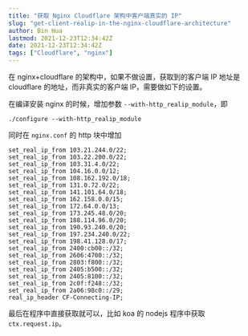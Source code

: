 ```yaml
---
title: "获取 Nginx Cloudflare 架构中客户端真实的 IP"
slug: "get-client-realip-in-the-nginx-cloudflare-architecture"
author: Bin Hua
lastmod: 2021-12-23T12:34:42Z
date: 2021-12-23T12:34:42Z
tags: ["Cloudflare", "nginx"]
---
```


在 nginx+cloudflare 的架构中，如果不做设置，获取到的客户端 IP 地址是 cloudflare 的地址，而非真实的客户端 IP，需要做如下的设置。

在编译安装 nginx 的时候，增加参数 `--with-http_realip_module`，即

```
./configure --with-http_realip_module
```

同时在 `nginx.conf` 的 http 块中增加

```
set_real_ip_from 103.21.244.0/22;
set_real_ip_from 103.22.200.0/22;
set_real_ip_from 103.31.4.0/22;
set_real_ip_from 104.16.0.0/12;
set_real_ip_from 108.162.192.0/18;
set_real_ip_from 131.0.72.0/22;
set_real_ip_from 141.101.64.0/18;
set_real_ip_from 162.158.0.0/15;
set_real_ip_from 172.64.0.0/13;
set_real_ip_from 173.245.48.0/20;
set_real_ip_from 188.114.96.0/20;
set_real_ip_from 190.93.240.0/20;
set_real_ip_from 197.234.240.0/22;
set_real_ip_from 198.41.128.0/17;
set_real_ip_from 2400:cb00::/32;
set_real_ip_from 2606:4700::/32;
set_real_ip_from 2803:f800::/32;
set_real_ip_from 2405:b500::/32;
set_real_ip_from 2405:8100::/32;
set_real_ip_from 2c0f:f248::/32;
set_real_ip_from 2a06:98c0::/29;
real_ip_header CF-Connecting-IP;
```

最后在程序中直接获取就可以，比如 koa 的 nodejs 程序中获取 `ctx.request.ip`。
